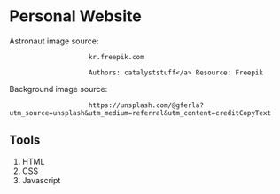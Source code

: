# Personal Website
Astronaut image source:

                        kr.freepik.com 

                        Authors: catalyststuff</a> Resource: Freepik

Background image source: 

                        https://unsplash.com/@gferla?utm_source=unsplash&utm_medium=referral&utm_content=creditCopyText


## Tools
1. HTML
2. CSS
3. Javascript
   
